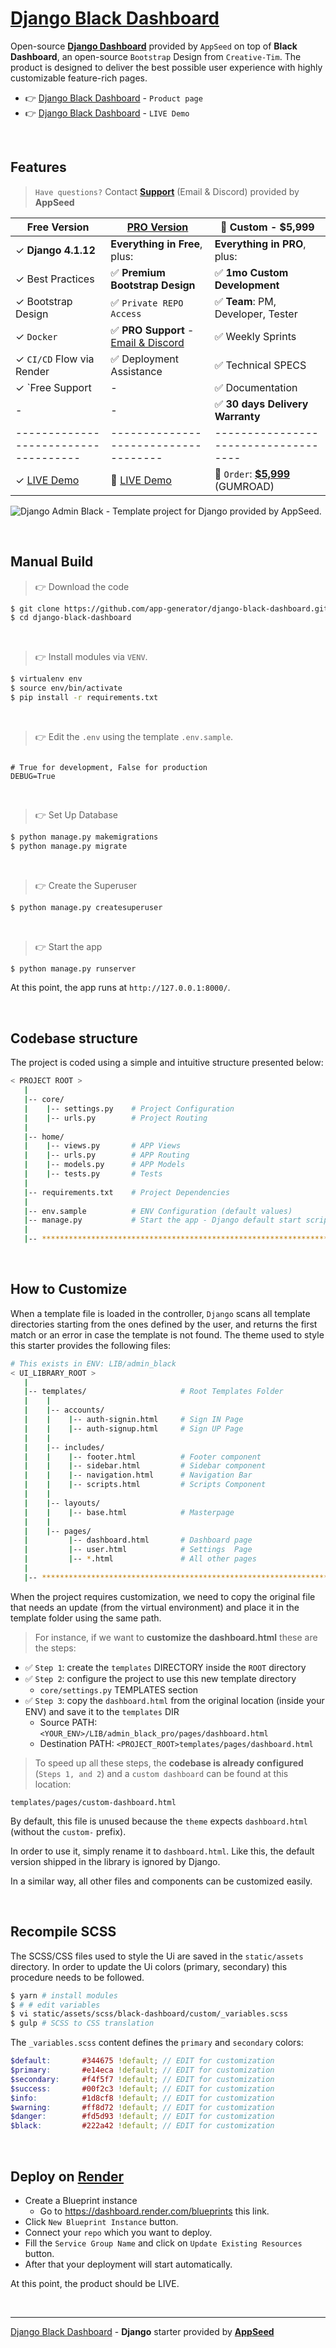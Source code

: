 # [Django Black Dashboard](https://appseed.us/product/black-dashboard/django/)

Open-source **[Django Dashboard](https://appseed.us/admin-dashboards/django/)** provided by `AppSeed` on top of **Black Dashboard**, an open-source `Bootstrap` Design from `Creative-Tim`.
The product is designed to deliver the best possible user experience with highly customizable feature-rich pages. 

- 👉 [Django Black Dashboard](https://appseed.us/product/black-dashboard/django/) - `Product page`
- 👉 [Django Black Dashboard](https://django-black-dashboard.appseed-srv1.com/) - `LIVE Demo`

<br /> 

## Features

> `Have questions?` Contact **[Support](https://appseed.us/support/)** (Email & Discord) provided by **AppSeed**

| Free Version                          | [PRO Version](https://appseed.us/product/black-dashboard-pro/django/)    | 🚀 Custom - $5,999        |  
| --------------------------------------| --------------------------------------| --------------------------------------|
| ✓ **Django 4.1.12**                   | **Everything in Free**, plus:                                        | **Everything in PRO**, plus:       |
| ✓ Best Practices                      | ✅ **Premium Bootstrap Design**                                      | ✅ **1mo Custom Development**     | 
| ✓ Bootstrap Design                    | ✅ `Private REPO Access`                                             | ✅ **Team**: PM, Developer, Tester        |
| ✓ `Docker`                            | ✅ **PRO Support** - [Email & Discord](https://appseed.us/support/)  | ✅ Weekly Sprints                 |
| ✓ `CI/CD` Flow via Render             | ✅ Deployment Assistance                                             | ✅ Technical SPECS                |
| ✓ `Free Support                       | -                                                                     | ✅ Documentation                  |
| -                                     | -                                                                     | ✅ **30 days Delivery Warranty**  |
| ------------------------------------  | ------------------------------------                                  | ------------------------------------|
| ✓ [LIVE Demo](https://django-black-dashboard.appseed-srv1.com/)  | 🚀 [LIVE Demo](https://django-black-dashboard-pro.appseed-srv1.com/) | 🛒 `Order`: **[$5,999](https://appseed.gumroad.com/l/rocket-package)** (GUMROAD) |   


![Django Admin Black - Template project for Django provided by AppSeed.](https://user-images.githubusercontent.com/51070104/196730732-dda1794b-93ce-48cb-bc5c-182411495512.png)

<br />

## Manual Build 

> 👉 Download the code  

```bash
$ git clone https://github.com/app-generator/django-black-dashboard.git
$ cd django-black-dashboard
```

<br />

> 👉 Install modules via `VENV`.


```bash
$ virtualenv env
$ source env/bin/activate
$ pip install -r requirements.txt
```

<br />

> 👉 Edit the `.env` using the template `.env.sample`. 

```env

# True for development, False for production
DEBUG=True

```

<br />

> 👉 Set Up Database

```bash
$ python manage.py makemigrations
$ python manage.py migrate
```

<br />

> 👉 Create the Superuser

```bash
$ python manage.py createsuperuser
```

<br />

> 👉 Start the app

```bash
$ python manage.py runserver
```

At this point, the app runs at `http://127.0.0.1:8000/`. 

<br />

## Codebase structure

The project is coded using a simple and intuitive structure presented below:

```bash
< PROJECT ROOT >
   |
   |-- core/                            
   |    |-- settings.py    # Project Configuration  
   |    |-- urls.py        # Project Routing
   |
   |-- home/
   |    |-- views.py       # APP Views 
   |    |-- urls.py        # APP Routing
   |    |-- models.py      # APP Models 
   |    |-- tests.py       # Tests  
   |
   |-- requirements.txt    # Project Dependencies
   |
   |-- env.sample          # ENV Configuration (default values)
   |-- manage.py           # Start the app - Django default start script
   |
   |-- ************************************************************************
```

<br />

## How to Customize 

When a template file is loaded in the controller, `Django` scans all template directories starting from the ones defined by the user, and returns the first match or an error in case the template is not found. 
The theme used to style this starter provides the following files: 

```bash
# This exists in ENV: LIB/admin_black
< UI_LIBRARY_ROOT >                      
   |
   |-- templates/                     # Root Templates Folder 
   |    |          
   |    |-- accounts/       
   |    |    |-- auth-signin.html     # Sign IN Page
   |    |    |-- auth-signup.html     # Sign UP Page
   |    |
   |    |-- includes/       
   |    |    |-- footer.html          # Footer component
   |    |    |-- sidebar.html         # Sidebar component
   |    |    |-- navigation.html      # Navigation Bar
   |    |    |-- scripts.html         # Scripts Component
   |    |
   |    |-- layouts/       
   |    |    |-- base.html            # Masterpage
   |    |
   |    |-- pages/       
   |         |-- dashboard.html       # Dashboard page
   |         |-- user.html            # Settings  Page
   |         |-- *.html               # All other pages
   |    
   |-- ************************************************************************
```

When the project requires customization, we need to copy the original file that needs an update (from the virtual environment) and place it in the template folder using the same path. 

> For instance, if we want to **customize the dashboard.html** these are the steps:

- ✅ `Step 1`: create the `templates` DIRECTORY inside the `ROOT` directory
- ✅ `Step 2`: configure the project to use this new template directory
  - `core/settings.py` TEMPLATES section
- ✅ `Step 3`: copy the `dashboard.html` from the original location (inside your ENV) and save it to the `templates` DIR
  - Source PATH: `<YOUR_ENV>/LIB/admin_black_pro/pages/dashboard.html`
  - Destination PATH: `<PROJECT_ROOT>templates/pages/dashboard.html`

> To speed up all these steps, the **codebase is already configured** (`Steps 1, and 2`) and a `custom dashboard` can be found at this location:

`templates/pages/custom-dashboard.html` 

By default, this file is unused because the `theme` expects `dashboard.html` (without the `custom-` prefix). 

In order to use it, simply rename it to `dashboard.html`. Like this, the default version shipped in the library is ignored by Django. 

In a similar way, all other files and components can be customized easily.

<br />

## Recompile SCSS  

The SCSS/CSS files used to style the Ui are saved in the `static/assets` directory. 
In order to update the Ui colors (primary, secondary) this procedure needs to be followed. 

```bash
$ yarn # install modules
$ # # edit variables 
$ vi static/assets/scss/black-dashboard/custom/_variables.scss 
$ gulp # SCSS to CSS translation
```

The `_variables.scss` content defines the `primary` and `secondary` colors: 

```scss
$default:       #344675 !default; // EDIT for customization
$primary:       #e14eca !default; // EDIT for customization
$secondary:     #f4f5f7 !default; // EDIT for customization
$success:       #00f2c3 !default; // EDIT for customization
$info:          #1d8cf8 !default; // EDIT for customization
$warning:       #ff8d72 !default; // EDIT for customization
$danger:        #fd5d93 !default; // EDIT for customization
$black:         #222a42 !default; // EDIT for customization
```

<br />

## Deploy on [Render](https://render.com/)

- Create a Blueprint instance
  - Go to https://dashboard.render.com/blueprints this link.
- Click `New Blueprint Instance` button.
- Connect your `repo` which you want to deploy.
- Fill the `Service Group Name` and click on `Update Existing Resources` button.
- After that your deployment will start automatically.

At this point, the product should be LIVE.

<br />

---
[Django Black Dashboard](https://appseed.us/product/black-dashboard/django/) - **Django** starter provided by **[AppSeed](https://appseed.us/)**
